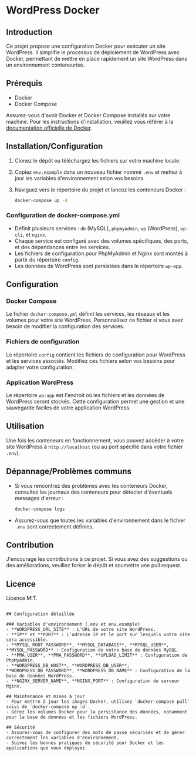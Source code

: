 # WordPress Docker

## Introduction

Ce projet propose une configuration Docker pour exécuter un site WordPress. Il simplifie le processus de déploiement de WordPress avec Docker, permettant de mettre en place rapidement un site WordPress dans un environnement conteneurisé.

## Prérequis

- Docker
- Docker Compose

Assurez-vous d'avoir Docker et Docker Compose installés sur votre machine. Pour les instructions d'installation, veuillez vous référer à la [documentation officielle de Docker](https://docs.docker.com/get-docker/).

## Installation/Configuration

1. Clonez le dépôt ou téléchargez les fichiers sur votre machine locale.
2. Copiez `env.example` dans un nouveau fichier nommé `.env` et mettez à jour les variables d'environnement selon vos besoins.
3. Naviguez vers le répertoire du projet et lancez les conteneurs Docker :

   ```bash
   docker-compose up -d
   ```

### Configuration de docker-compose.yml
- Définit plusieurs services : `db` (MySQL), `phpmyadmin`, `wp` (WordPress), `wp-cli`, et `nginx`.
- Chaque service est configuré avec des volumes spécifiques, des ports, et des dépendances entre les services.
- Les fichiers de configuration pour PhpMyAdmin et Nginx sont montés à partir du répertoire `config`.
- Les données de WordPress sont persistées dans le répertoire `wp-app`.

## Configuration

### Docker Compose

Le fichier `docker-compose.yml` définit les services, les réseaux et les volumes pour votre site WordPress. Personnalisez ce fichier si vous avez besoin de modifier la configuration des services.

### Fichiers de configuration

Le répertoire `config` contient les fichiers de configuration pour WordPress et les services associés. Modifiez ces fichiers selon vos besoins pour adapter votre configuration.

### Application WordPress

Le répertoire `wp-app` est l'endroit où les fichiers et les données de WordPress seront stockés. Cette configuration permet une gestion et une sauvegarde faciles de votre application WordPress.

## Utilisation

Une fois les conteneurs en fonctionnement, vous pouvez accéder à votre site WordPress à `http://localhost` (ou au port spécifié dans votre fichier `.env`).

## Dépannage/Problèmes communs

- Si vous rencontrez des problèmes avec les conteneurs Docker, consultez les journaux des conteneurs pour détecter d'éventuels messages d'erreur :

  ```bash
  docker-compose logs
  ```

- Assurez-vous que toutes les variables d'environnement dans le fichier `.env` sont correctement définies.

## Contribution

J'encourage les contributions à ce projet. Si vous avez des suggestions ou des améliorations, veuillez forker le dépôt et soumettre une pull request.

## Licence

Licence MIT.

```

## Configuration détaillée

### Variables d'environnement (.env et env.example)
- **WORDPRESS_URL_SITE** : L'URL de votre site WordPress.
- **IP** et **PORT** : L'adresse IP et le port sur lesquels votre site sera accessible.
- **MYSQL_ROOT_PASSWORD**, **MYSQL_DATABASE**, **MYSQL_USER**, **MYSQL_PASSWORD** : Configuration de votre base de données MySQL.
- **PMA_USER**, **PMA_PASSWORD**, **UPLOAD_LIMIT** : Configuration de PhpMyAdmin.
- **WORDPRESS_DB_HOST**, **WORDPRESS_DB_USER**, **WORDPRESS_DB_PASSWORD**, **WORDPRESS_DB_NAME** : Configuration de la base de données WordPress.
- **NGINX_SERVER_NAME**, **NGINX_PORT** : Configuration du serveur Nginx.

## Maintenance et mises à jour
- Pour mettre à jour les images Docker, utilisez `docker-compose pull` suivi de `docker-compose up -d`.
- Gérez les volumes Docker pour la persistance des données, notamment pour la base de données et les fichiers WordPress.

## Sécurité
- Assurez-vous de configurer des mots de passe sécurisés et de gérer correctement les variables d'environnement.
- Suivez les bonnes pratiques de sécurité pour Docker et les applications que vous déployez.

